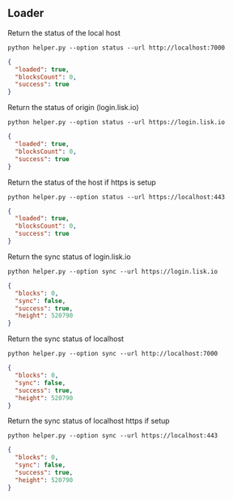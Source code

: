 ## Loader

Return the status of the local host

`python helper.py --option status --url http://localhost:7000`

```json
{
  "loaded": true,
  "blocksCount": 0,
  "success": true
}
```

Return the status of origin (login.lisk.io)

`python helper.py --option status --url https://login.lisk.io`

```json
{
  "loaded": true,
  "blocksCount": 0,
  "success": true
}
```

Return the status of the host if https is setup

`python helper.py --option status --url https://localhost:443`
```json
{
  "loaded": true,
  "blocksCount": 0,
  "success": true
}
```

Return the sync status of login.lisk.io

`python helper.py --option sync --url https://login.lisk.io`
```json
{
  "blocks": 0,
  "sync": false,
  "success": true,
  "height": 520790
}
```

Return the sync status of localhost

`python helper.py --option sync --url http://localhost:7000`
```json
{
  "blocks": 0,
  "sync": false,
  "success": true,
  "height": 520790
}
```

Return the sync status of localhost https if setup

`python helper.py --option sync --url https://localhost:443`
```json
{
  "blocks": 0,
  "sync": false,
  "success": true,
  "height": 520790
}
```

